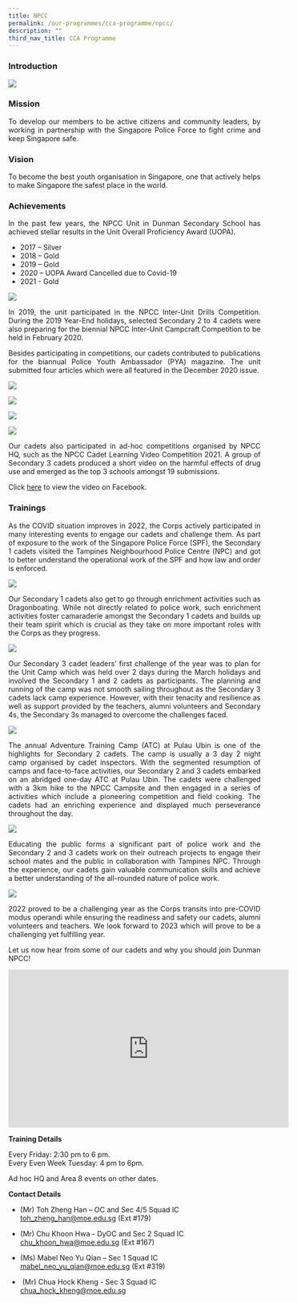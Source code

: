 ```yaml
---
title: NPCC
permalink: /our-programmes/cca-programme/npcc/
description: ""
third_nav_title: CCA Programme
---
```

### Introduction

![](/images/CCA%20Photos/NPCC/NPCC_Members_2021.jpg)

### Mission

<p style="text-align: justify;">To develop our members to be active citizens and community leaders, by working in partnership with the Singapore Police Force to fight crime and keep Singapore safe.</p>

### Vision

<p style="text-align: justify;">To become the best youth organisation in Singapore, one that actively helps to make Singapore the safest place in the world.</p>

### Achievements

<p style="text-align: justify;">In the past few years, the NPCC Unit in Dunman Secondary School has achieved stellar results in the Unit Overall Proficiency Award (UOPA).</p>

*   2017 – Silver
*   2018 – Gold
*   2019 – Gold
*   2020 – UOPA Award Cancelled due to Covid-19
*   2021 - Gold

![](/images/CCA%20Photos/NPCC/UOPA_2018.jpeg)

<p style="text-align: justify;">In 2019, the unit participated in the NPCC Inter-Unit Drills Competition. During the 2019 Year-End holidays, selected Secondary 2 to 4 cadets were also preparing for the biennial NPCC Inter-Unit Campcraft Competition to be held in February 2020.</p>

<p style="text-align: justify;">Besides participating in competitions, our cadets contributed to publications for the biannual Police Youth Ambassador (PYA) magazine. The unit submitted four articles which were all featured in the December 2020 issue.</p>

![](/images/CCA%20Photos/NPCC/PYAMag_2020_1.png)

![](/images/CCA%20Photos/NPCC/PYAMag_2020_3.png)

![](/images/CCA%20Photos/NPCC/PYAMag_2020_5.png)

![](/images/CCA%20Photos/NPCC/PYAMag_2020_6.png)

<p style="text-align: justify;">Our cadets also participated in ad-hoc competitions organised by NPCC HQ, such as the NPCC Cadet Learning Video Competition 2021. A group of Secondary 3 cadets produced a short video on the harmful effects of drug use and emerged as the top 3 schools amongst 19 submissions.</p>

Click [here](https://www.facebook.com/NationalPoliceCadetCorps/videos/594713705004031) to view the video on Facebook.

### Trainings

<p style="text-align: justify;">As the COVID situation improves in 2022, the Corps actively participated in many interesting events to engage our cadets and challenge them. As part of exposure to the work of the Singapore Police Force (SPF), the Secondary 1 cadets visited the Tampines Neighbourhood Police Centre (NPC) and got to better understand the operational work of the SPF and how law and order is enforced.</p>

![](/images/CCA%20Photos/NPCC/Sec%201%20Visit%20To%20Tampines%20NPC.png)

<p style="text-align: justify;">Our Secondary 1 cadets also get to go through enrichment activities such as Dragonboating. While not directly related to police work, such enrichment activities foster camaraderie amongst the Secondary 1 cadets and builds up their team spirit which is crucial as they take on more important roles with the Corps as they progress.</p>

![](/images/CCA%20Photos/NPCC/Sec%201%20Dragonboating.jpg)

<p style="text-align: justify;">Our Secondary 3 cadet leaders’ first challenge of the year was to plan for the Unit Camp which was held over 2 days during the March holidays and involved the Secondary 1 and 2 cadets as participants. The planning and running of the camp was not smooth sailing throughout as the Secondary 3 cadets lack camp experience. However, with their tenacity and resilience as well as support provided by the teachers, alumni volunteers and Secondary 4s, the Secondary 3s managed to overcome the challenges faced.</p>

![](/images/CCA%20Photos/NPCC/UnitCamp.jpg)

<p style="text-align: justify;">The annual Adventure Training Camp (ATC) at Pulau Ubin is one of the highlights for Secondary 2 cadets. The camp is usually a 3 day 2 night camp organised by cadet inspectors. With the segmented resumption of camps and face-to-face activities, our Secondary 2 and 3 cadets embarked on an abridged one-day ATC at Pulau Ubin. The cadets were challenged with a 3km hike to the NPCC Campsite and then engaged in a series of activities which include a pioneering competition and field cooking. The cadets had an enriching experience and displayed much perseverance throughout the day.</p>

![](/images/CCA%20Photos/NPCC/ATC%201%20to%204.jpg)

<p style="text-align: justify;">Educating the public forms a significant part of police work and the Secondary 2 and 3 cadets work on their outreach projects to engage their school mates and the public in collaboration with Tampines NPC. Through the experience, our cadets gain valuable communication skills and achieve a better understanding of the all-rounded nature of police work.</p>

![](/images/CCA%20Photos/NPCC/CSSP%20&%20PYA.jpg)

<p style="text-align: justify;">2022 proved to be a challenging year as the Corps transits into pre-COVID modus operandi while ensuring the readiness and safety our cadets, alumni volunteers and teachers. We look forward to 2023 which will prove to be a challenging yet fulfilling year.</p>

<p style="text-align: justify;">Let us now hear from some of our cadets and why you should join Dunman NPCC!</p>

<p style="text-align: center;"><iframe width="560" height="315" src="https://www.youtube.com/embed/PdUDVwzU5p0" title="YouTube video player" frameborder="0" allow="accelerometer; autoplay; clipboard-write; encrypted-media; gyroscope; picture-in-picture" allowfullscreen></iframe></p>

**Training Details**  

Every Friday: 2:30 pm to 6 pm.  
Every Even Week Tuesday: 4 pm to 6pm.

Ad hoc HQ and Area 8 events on other dates.

**Contact Details**

*   (Mr) Toh Zheng Han – OC and Sec 4/5 Squad IC
[toh\_zheng\_han@moe.edu.sg](mailto:toh_zheng_han@moe.edu.sg) (Ext #179)

*   (Mr) Chu Khoon Hwa - DyOC and Sec 2 Squad IC
[chu\_khoon\_hwa@moe.edu.sg](mailto:chu_khoon_hwa@moe.edu.sg) (Ext #167)

*   (Ms) Mabel Neo Yu Qian – Sec 1 Squad IC
[mabel\_neo\_yu\_qian@moe.edu.sg](mailto:mabel_neo_yu_qian@moe.edu.sg) (Ext #319)

*    (Mr) Chua Hock Kheng - Sec 3 Squad IC
[chua\_hock\_kheng@moe.edu.sg](mailto:chua_hock_kheng@moe.edu.sg)